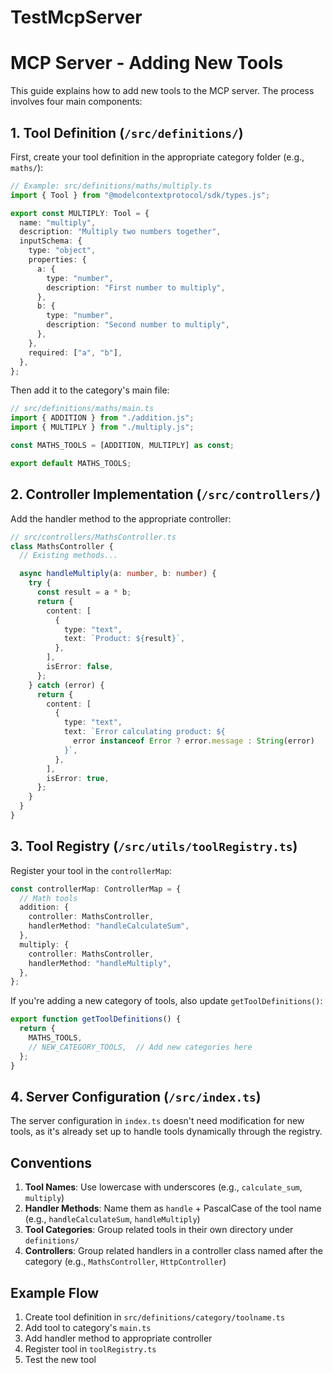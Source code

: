 # TestMcpServer

# MCP Server - Adding New Tools

This guide explains how to add new tools to the MCP server. The process involves four main components:

## 1. Tool Definition (`/src/definitions/`)

First, create your tool definition in the appropriate category folder (e.g., `maths/`):

```typescript
// Example: src/definitions/maths/multiply.ts
import { Tool } from "@modelcontextprotocol/sdk/types.js";

export const MULTIPLY: Tool = {
  name: "multiply",
  description: "Multiply two numbers together",
  inputSchema: {
    type: "object",
    properties: {
      a: {
        type: "number",
        description: "First number to multiply",
      },
      b: {
        type: "number",
        description: "Second number to multiply",
      },
    },
    required: ["a", "b"],
  },
};
```

Then add it to the category's main file:

```typescript
// src/definitions/maths/main.ts
import { ADDITION } from "./addition.js";
import { MULTIPLY } from "./multiply.js";

const MATHS_TOOLS = [ADDITION, MULTIPLY] as const;

export default MATHS_TOOLS;
```

## 2. Controller Implementation (`/src/controllers/`)

Add the handler method to the appropriate controller:

```typescript
// src/controllers/MathsController.ts
class MathsController {
  // Existing methods...

  async handleMultiply(a: number, b: number) {
    try {
      const result = a * b;
      return {
        content: [
          {
            type: "text",
            text: `Product: ${result}`,
          },
        ],
        isError: false,
      };
    } catch (error) {
      return {
        content: [
          {
            type: "text",
            text: `Error calculating product: ${
              error instanceof Error ? error.message : String(error)
            }`,
          },
        ],
        isError: true,
      };
    }
  }
}
```

## 3. Tool Registry (`/src/utils/toolRegistry.ts`)

Register your tool in the `controllerMap`:

```typescript
const controllerMap: ControllerMap = {
  // Math tools
  addition: {
    controller: MathsController,
    handlerMethod: "handleCalculateSum",
  },
  multiply: {
    controller: MathsController,
    handlerMethod: "handleMultiply",
  },
};
```

If you're adding a new category of tools, also update `getToolDefinitions()`:

```typescript
export function getToolDefinitions() {
  return {
    MATHS_TOOLS,
    // NEW_CATEGORY_TOOLS,  // Add new categories here
  };
}
```

## 4. Server Configuration (`/src/index.ts`)

The server configuration in `index.ts` doesn't need modification for new tools, as it's already set up to handle tools dynamically through the registry.

## Conventions

1. **Tool Names**: Use lowercase with underscores (e.g., `calculate_sum`, `multiply`)
2. **Handler Methods**: Name them as `handle` + PascalCase of the tool name (e.g., `handleCalculateSum`, `handleMultiply`)
3. **Tool Categories**: Group related tools in their own directory under `definitions/`
4. **Controllers**: Group related handlers in a controller class named after the category (e.g., `MathsController`, `HttpController`)

## Example Flow

1. Create tool definition in `src/definitions/category/toolname.ts`
2. Add tool to category's `main.ts`
3. Add handler method to appropriate controller
4. Register tool in `toolRegistry.ts`
5. Test the new tool
